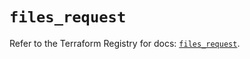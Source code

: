 # `files_request`

Refer to the Terraform Registry for docs: [`files_request`](https://registry.terraform.io/providers/files-com/files/0.1.365/docs/resources/request).
